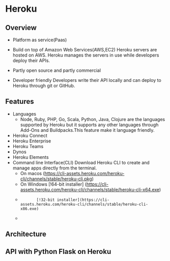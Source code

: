 # Heroku

## Overview

 * Platform as service(Paas)
 * Build on top of Amazon Web Services(AWS,EC2)
   Heroku servers are hosted on AWS. Heroku manages the servers in use while developers deploy their APIs. 
 * Partly open source and partly commercial
   
 * Developer friendly 
   Developers write their API locally and can deploy to Heroku through git or GitHub. 

## Features

 * Languages 
   - Node, Ruby, PHP, Go, Scala, Python, Java, Clojure are the languages supported by Heroku 
    but it supports any other languages through Add-Ons and Buildpacks.This feature make it language friendly.  
 * Heroku Connect
 * Heroku Enterprise
 * Heroku Teams   
 * Dynos
 * Heroku Elements
 * Command line Interface(CLI)
   Download Heroku CLI to create and manage apps directly from the terminal.
   - On macos (https://cli-assets.heroku.com/heroku-cli/channels/stable/heroku-cli.pkg)
   - On Windows [!64-bit installer] (https://cli-assets.heroku.com/heroku-cli/channels/stable/heroku-cli-x64.exe)
   -            [!32-bit installer](https://cli-assets.heroku.com/heroku-cli/channels/stable/heroku-cli-x86.exe)
   -
## Architecture


## API with Python Flask on Heroku
 


